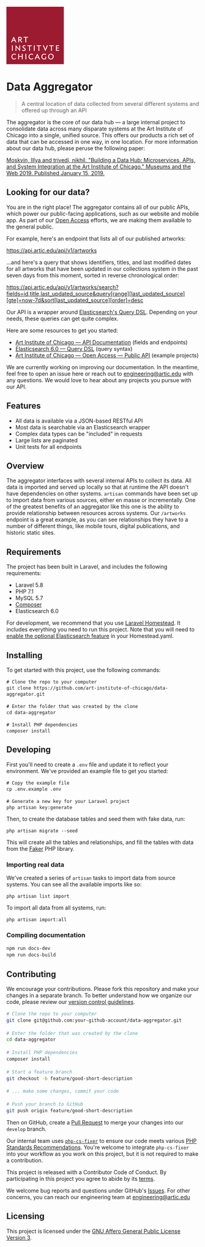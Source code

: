 ![Art Institute of Chicago](https://raw.githubusercontent.com/Art-Institute-of-Chicago/template/master/aic-logo.gif)

# Data Aggregator
> A central location of data collected from several different systems and offered up through an API

The aggregator is the core of our data hub — a large internal project to consolidate data across many disparate systems at the Art Institute of Chicago into a single, unified source. This offers our products a rich set of data that can be accessed in one way, in one location. For more information about our data hub, please peruse the following paper:

[Moskvin, Illya and trivedi, nikhil. "Building a Data Hub: Microservices, APIs, and System Integration at the Art Institute of Chicago." Museums and the Web 2019. Published January 15, 2019.](https://mw19.mwconf.org/paper/building-a-data-hub-microservices-apis-and-system-integration-at-the-art-institute-of-chicago/)


## Looking for our data?

You are in the right place! The aggregator contains all of our public APIs, which power our public-facing applications, such as our website and mobile app. As part of our [Open Access](https://www.artic.edu/open-access) efforts, we are making them available to the general public.

For example, here's an endpoint that lists all of our published artworks:

https://api.artic.edu/api/v1/artworks

...and here's a query that shows identifiers, titles, and last modified dates for all artworks that have been updated in our collections system in the past seven days from this moment, sorted in reverse chronological order:

https://api.artic.edu/api/v1/artworks/search?fields=id,title,last_updated_source&query[range][last_updated_source][gte]=now-7d&sort[last_updated_source][order]=desc

Our API is a wrapper around [Elasticsearch's Query DSL](https://www.elastic.co/guide/en/elasticsearch/reference/6.0/query-dsl.html). Depending on your needs, these queries can get quite complex.

Here are some resources to get you started:

* [Art Institute of Chicago — API Documentation](https://api.artic.edu/docs) (fields and endpoints)
* [Elasticsearch 6.0 — Query DSL](https://www.elastic.co/guide/en/elasticsearch/reference/6.0/query-dsl.html) (query syntax)
* [Art Institute of Chicago — Open Access — Public API](https://www.artic.edu/open-access/public-api) (example projects)

We are currently working on improving our documentation. In the meantime, feel free to open an issue here or reach out to engineering@artic.edu with any questions. We would love to hear about any projects you pursue with our API.


## Features

* All data is available via a JSON-based RESTful API
* Most data is searchable via an Elasticsearch wrapper
* Complex data types can be "included" in requests
* Large lists are paginated
* Unit tests for all endpoints


## Overview

The aggregator interfaces with several internal APIs to collect its data. All data is imported and served up locally so that at runtime the API doesn't have dependencies on other systems. `artisan` commands have been set up to import data from various sources, either en masse or incrementally. One of the greatest benefits of an aggregator like this one is the ability to provide relationship between resources across systems. Our `/artworks` endpoint is a great example, as you can see relationships they have to a number of different things, like mobile tours, digital publications, and historic static sites.


## Requirements

The project has been built in Laravel, and includes the following requirements:

* Laravel 5.8
* PHP 7.1
* MySQL 5.7
* [Composer](https://getcomposer.org/)
* Elasticsearch 6.0

For development, we recommend that you use [Laravel Homestead](https://laravel.com/docs/5.8/homestead). It includes everything you need to run this project. Note that you will need to [enable the optional Elasticsearch feature](https://laravel.com/docs/5.8/homestead#installing-optional-features) in your Homestead.yaml.


## Installing

To get started with this project, use the following commands:

```shell
# Clone the repo to your computer
git clone https://github.com/art-institute-of-chicago/data-aggregator.git

# Enter the folder that was created by the clone
cd data-aggregator

# Install PHP dependencies
composer install
```


## Developing

First you'll need to create a `.env` file and update it to reflect  your environment. We've provided an example file to get you started:

```shell
# Copy the example file
cp .env.example .env

# Generate a new key for your Laravel project
php artisan key:generate
```

Then, to create the database tables and seed them with fake data, run:

```shell
php artisan migrate --seed
```

This will create all the tables and relationships, and fill the tables with data from the [Faker](https://github.com/fzaninotto/Faker) PHP library.


### Importing real data

We've created a series of `artisan` tasks to import data from source systems. You can see all the available imports like so:

```shell
php artisan list import
```

To import all data from all systems, run:

```shell
php artisan import:all
```

### Compiling documentation

```bash
npm run docs-dev
npm run docs-build
```

## Contributing

We encourage your contributions. Please fork this repository and make your changes in a separate branch. To better understand how we organize our code, please review our [version control guidelines](https://docs.google.com/document/d/1B-27HBUc6LDYHwvxp3ILUcPTo67VFIGwo5Hiq4J9Jjw).

```bash
# Clone the repo to your computer
git clone git@github.com:your-github-account/data-aggregator.git

# Enter the folder that was created by the clone
cd data-aggregator

# Install PHP dependencies
composer install

# Start a feature branch
git checkout -b feature/good-short-description

# ... make some changes, commit your code

# Push your branch to GitHub
git push origin feature/good-short-description
```

Then on GitHub, create a [Pull Request](https://help.github.com/en/github/collaborating-with-issues-and-pull-requests/about-pull-requests) to merge your changes into our `develop` branch.

Our internal team uses [`php-cs-fixer`](https://github.com/FriendsOfPHP/PHP-CS-Fixer) to ensure our code meets various [PHP Standards Recommendations](https://www.php-fig.org/psr/). You're welcome to integrate `php-cs-fixer` into your workflow as you work on this project, but it is not required to make a contribution.

This project is released with a Contributor Code of Conduct. By participating in this project you agree to abide by its [terms](CODE_OF_CONDUCT.md).

We welcome bug reports and questions under GitHub's [Issues](issues). For other concerns, you can reach our engineering team at [engineering@artic.edu](mailto:engineering@artic.edu)


## Licensing

This project is licensed under the [GNU Affero General Public License Version 3](LICENSE).
